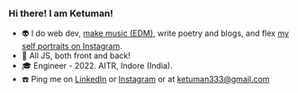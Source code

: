 ### Hi there! I am Ketuman! 

- 👽 I do web dev, [make music (EDM)](https://www.youtube.com/channel/UCZrpkuw254gMrjlIZd8bS1g), write poetry and blogs, and flex [my self portraits on Instagram](https://www.instagram.com/k2maan/).
- 💛 All JS, both front and back! 
- 🎓 Engineer - 2022. AITR, Indore (India).
- ☎️ Ping me on [LinkedIn](https://www.linkedin.com/in/k2maan/) or [Instagram](https://www.instagram.com/k2maan/) or at ketuman333@gmail.com
